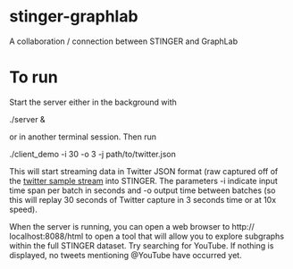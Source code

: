 stinger-graphlab
================

A collaboration / connection between STINGER and GraphLab

To run
======

Start the server either in the background with

  ./server &

or in another terminal session.  Then run

  ./client_demo -i 30 -o 3 -j path/to/twitter.json

This will start streaming data in Twitter JSON format (raw captured
off of the [twitter sample
stream](https://stream.twitter.com/1.1/statuses/sample.json) into
STINGER.  The parameters -i indicate input time span per batch in
seconds and -o output time between batches (so this will replay 30
seconds of Twitter capture in 3 seconds time or at 10x speed).

When the server is running, you can open a web browser to http://
localhost:8088/html to open a tool that will allow you to explore
subgraphs within the full STINGER dataset.  Try searching for YouTube.
If nothing is displayed, no tweets mentioning @YouTube have occurred
yet.
